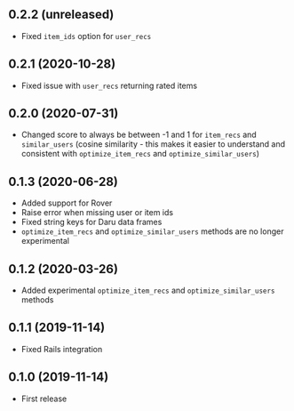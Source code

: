 ## 0.2.2 (unreleased)

- Fixed `item_ids` option for `user_recs`

## 0.2.1 (2020-10-28)

- Fixed issue with `user_recs` returning rated items

## 0.2.0 (2020-07-31)

- Changed score to always be between -1 and 1 for `item_recs` and `similar_users` (cosine similarity - this makes it easier to understand and consistent with `optimize_item_recs` and `optimize_similar_users`)

## 0.1.3 (2020-06-28)

- Added support for Rover
- Raise error when missing user or item ids
- Fixed string keys for Daru data frames
- `optimize_item_recs` and `optimize_similar_users` methods are no longer experimental

## 0.1.2 (2020-03-26)

- Added experimental `optimize_item_recs` and `optimize_similar_users` methods

## 0.1.1 (2019-11-14)

- Fixed Rails integration

## 0.1.0 (2019-11-14)

- First release

